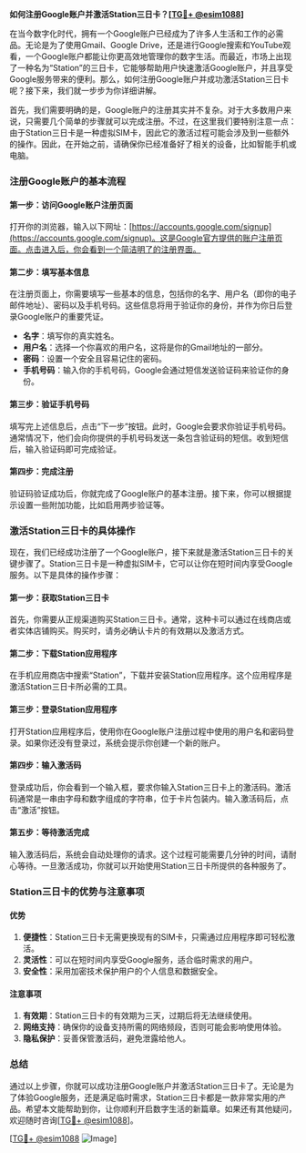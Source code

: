 **如何注册Google账户并激活Station三日卡？[[TG💪+ @esim1088](https://t.me/s/esim1088)]**

在当今数字化时代，拥有一个Google账户已经成为了许多人生活和工作的必需品。无论是为了使用Gmail、Google Drive，还是进行Google搜索和YouTube观看，一个Google账户都能让你更高效地管理你的数字生活。而最近，市场上出现了一种名为“Station”的三日卡，它能够帮助用户快速激活Google账户，并且享受Google服务带来的便利。那么，如何注册Google账户并成功激活Station三日卡呢？接下来，我们就一步步为你详细讲解。

首先，我们需要明确的是，Google账户的注册其实并不复杂。对于大多数用户来说，只需要几个简单的步骤就可以完成注册。不过，在这里我们要特别注意一点：由于Station三日卡是一种虚拟SIM卡，因此它的激活过程可能会涉及到一些额外的操作。因此，在开始之前，请确保你已经准备好了相关的设备，比如智能手机或电脑。

### 注册Google账户的基本流程

#### 第一步：访问Google账户注册页面

打开你的浏览器，输入以下网址：[https://accounts.google.com/signup](https://accounts.google.com/signup)。这是Google官方提供的账户注册页面。点击进入后，你会看到一个简洁明了的注册界面。

#### 第二步：填写基本信息

在注册页面上，你需要填写一些基本的信息，包括你的名字、用户名（即你的电子邮件地址）、密码以及手机号码。这些信息将用于验证你的身份，并作为你日后登录Google账户的重要凭证。

- **名字**：填写你的真实姓名。
- **用户名**：选择一个你喜欢的用户名，这将是你的Gmail地址的一部分。
- **密码**：设置一个安全且容易记住的密码。
- **手机号码**：输入你的手机号码，Google会通过短信发送验证码来验证你的身份。

#### 第三步：验证手机号码

填写完上述信息后，点击“下一步”按钮。此时，Google会要求你验证手机号码。通常情况下，他们会向你提供的手机号码发送一条包含验证码的短信。收到短信后，输入验证码即可完成验证。

#### 第四步：完成注册

验证码验证成功后，你就完成了Google账户的基本注册。接下来，你可以根据提示设置一些附加功能，比如启用两步验证等。

### 激活Station三日卡的具体操作

现在，我们已经成功注册了一个Google账户，接下来就是激活Station三日卡的关键步骤了。Station三日卡是一种虚拟SIM卡，它可以让你在短时间内享受Google服务。以下是具体的操作步骤：

#### 第一步：获取Station三日卡

首先，你需要从正规渠道购买Station三日卡。通常，这种卡可以通过在线商店或者实体店铺购买。购买时，请务必确认卡片的有效期以及激活方式。

#### 第二步：下载Station应用程序

在手机应用商店中搜索“Station”，下载并安装Station应用程序。这个应用程序是激活Station三日卡所必需的工具。

#### 第三步：登录Station应用程序

打开Station应用程序后，使用你在Google账户注册过程中使用的用户名和密码登录。如果你还没有登录过，系统会提示你创建一个新的账户。

#### 第四步：输入激活码

登录成功后，你会看到一个输入框，要求你输入Station三日卡上的激活码。激活码通常是一串由字母和数字组成的字符串，位于卡片包装内。输入激活码后，点击“激活”按钮。

#### 第五步：等待激活完成

输入激活码后，系统会自动处理你的请求。这个过程可能需要几分钟的时间，请耐心等待。一旦激活成功，你就可以开始使用Station三日卡所提供的各种服务了。

### Station三日卡的优势与注意事项

#### 优势

1. **便捷性**：Station三日卡无需更换现有的SIM卡，只需通过应用程序即可轻松激活。
2. **灵活性**：可以在短时间内享受Google服务，适合临时需求的用户。
3. **安全性**：采用加密技术保护用户的个人信息和数据安全。

#### 注意事项

1. **有效期**：Station三日卡的有效期为三天，过期后将无法继续使用。
2. **网络支持**：确保你的设备支持所需的网络频段，否则可能会影响使用体验。
3. **隐私保护**：妥善保管激活码，避免泄露给他人。

### 总结

通过以上步骤，你就可以成功注册Google账户并激活Station三日卡了。无论是为了体验Google服务，还是满足临时需求，Station三日卡都是一款非常实用的产品。希望本文能帮助到你，让你顺利开启数字生活的新篇章。如果还有其他疑问，欢迎随时咨询[[TG💪+ @esim1088](https://t.me/s/esim1088)]。

[[TG💪+ @esim1088](https://t.me/s/esim1088) ![Image](https://i.postimg.cc/4NQfJmqS/Snipaste-2025-05-13-00-14-12.png)]